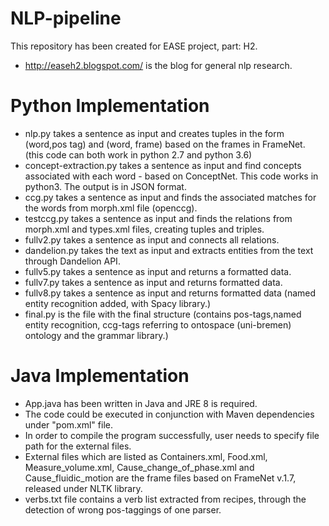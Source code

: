 # NLP-pipeline
This repository has been created for EASE project, part: H2. 
+ http://easeh2.blogspot.com/ is the blog for general nlp research.

# Python Implementation
+ nlp.py takes a sentence as input and creates tuples in the form (word,pos tag) and (word, frame)  based on the frames in FrameNet. (this code can both work in python 2.7 and python 3.6)
+ concept-extraction.py takes a sentence as input and find concepts associated with each word - based on ConceptNet. This code works in python3. The output is in JSON format.
+ ccg.py takes a sentence as input and finds the associated matches for the words from morph.xml file (openccg).
+ testccg.py takes a sentence as input and finds the relations from morph.xml and types.xml files, creating tuples and triples.
+ fullv2.py takes a sentence as input and connects all relations.
+ dandelion.py takes the text as input and extracts entities from the text through Dandelion API.
+ fullv5.py takes a sentence as input and returns a formatted data.
+ fullv7.py takes a sentence as input and returns formatted data.
+ fullv8.py takes a sentence as input and returns formatted data (named entity recognition added, with Spacy library.)
+ final.py is the file with the final structure (contains pos-tags,named entity recognition, ccg-tags referring to ontospace (uni-bremen) ontology and the grammar library.)

# Java Implementation
+ App.java has been written in Java and JRE 8 is required.
+ The code could be executed in conjunction with Maven dependencies under "pom.xml" file.
+ In order to compile the program successfully, user needs to specify file path for the external files. 
+ External files which are listed as Containers.xml, Food.xml, Measure_volume.xml, Cause_change_of_phase.xml and Cause_fluidic_motion are the frame files based on FrameNet v.1.7, released under NLTK library.
+ verbs.txt file contains a verb list extracted from recipes, through the detection of wrong pos-taggings of one parser.



